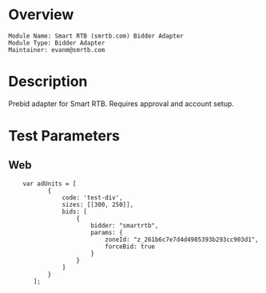 # Overview

```
Module Name: Smart RTB (smrtb.com) Bidder Adapter
Module Type: Bidder Adapter
Maintainer: evanm@smrtb.com
```

# Description

Prebid adapter for Smart RTB. Requires approval and account setup.

# Test Parameters

## Web
```
    var adUnits = [
           {
               code: 'test-div',
               sizes: [[300, 250]],
               bids: [
                   {
                       bidder: "smartrtb",
                       params: {
                           zoneId: "z_261b6c7e7d4d4985393b293cc903d1",
                           forceBid: true
                       }
                   }
               ]
           }
       ];
```